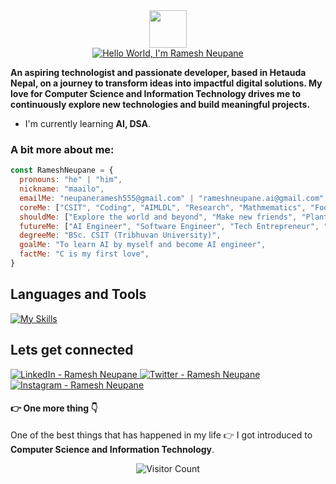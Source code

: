 <div align="center">
  <img src="https://media.giphy.com/media/hvRJCLFzcasrR4ia7z/giphy.gif" width="60">
</div>

<div align="center"><a href="https://git.io/typing-svg"><img src="https://readme-typing-svg.demolab.com?font=JetBrains+Mono&weight=800&size=30&duration=3000&pause=1000&color=4F7BF7&center=true&vCenter=true&width=580&lines=Hello+World,+I'm+Ramesh+Neupane" alt="Hello World, I'm Ramesh Neupane" /></a></div>

<p><b>An aspiring technologist and passionate developer, based in Hetauda Nepal, on a journey to transform ideas into impactful digital solutions. My love for Computer Science and Information Technology drives me to continuously explore new technologies and build meaningful projects.</b></p>

<ul>
  <li>I'm currently learning <b>AI, DSA</b>.</li>
</ul>

<h3>A bit more about me:</h3>

```javascript
const RameshNeupane = {
  pronouns: "he" | "him",
  nickname: "maailo",
  emailMe: "neupaneramesh555@gmail.com" | "rameshneupane.ai@gmail.com",
  coreMe: ["CSIT", "Coding", "AIMLDL", "Research", "Mathmematics", "Football", "Farming", "Play guitar", "Travel", "Chess", "Content creation", "Robotics", "Watch movies and series", "Reading", "Writing", "Drawing", "A random act of kindness"],
  shouldMe: ["Explore the world and beyond", "Make new friends", "Plant trees", "Keep the environment clean", "Promote agriculture"],
  futureMe: ["AI Engineer", "Software Engineer", "Tech Entrepreneur", "Farmer", "Teacher", "Helping hand", "Environmentalist"],
  degreeMe: "BSc. CSIT (Tribhuvan University)",
  goalMe: "To learn AI by myself and become AI engineer",
  factMe: "C is my first love",
}
```

<h2>Languages and Tools</h2>

[![My Skills](https://skillicons.dev/icons?i=c,cpp,py,js,ts,html,css,git,react,nextjs,tailwind,nodejs,express,mysql,mongodb,opencv,docker&perline=10)](https://skillicons.dev)

<h2>Lets get connected</h2>

<p align="left">
  <a href="https://www.linkedin.com/in/ramesh-neupane">
    <img src="https://skillicons.dev/icons?i=linkedin" title="LinkedIn - Ramesh Neupane" />
  </a>
   <a href="https://x.com/rameshneupane98">
    <img src="https://skillicons.dev/icons?i=twitter" title="Twitter - Ramesh Neupane" />
  </a>
   <a href="https://www.instagram.com/__maailo">
    <img src="https://skillicons.dev/icons?i=instagram" title="Instagram - Ramesh Neupane" />
  </a>
</p>

<h4><b>👉 One more thing 👇</b></h4>
<p>One of the best things that has happened in my life 👉 I got introduced to <b>Computer Science and Information Technology</b>.</p>

<p align="center">
  <img src="https://profile-counter.glitch.me/RameshNeupane/count.svg" alt="Visitor Count" title="Profile Visit Count" />
</p>

